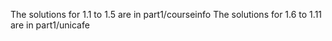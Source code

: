 The solutions for 1.1 to 1.5 are in part1/courseinfo
The solutions for 1.6 to 1.11 are in part1/unicafe